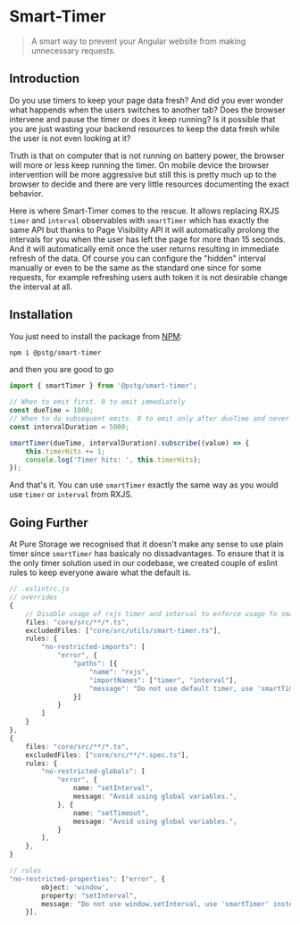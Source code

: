 # Smart-Timer

> A smart way to prevent your Angular website from making unnecessary requests.

## Introduction

Do you use timers to keep your page data fresh? And did you ever wonder what happends when the users switches to another tab? Does the browser intervene and pause the timer or does it keep running? Is it possible that you are just wasting your backend resources to keep the data fresh while the user is not even looking at it?

Truth is that on computer that is not running on battery power, the browser will more or less keep running the timer. On mobile device the browser intervention will be more aggressive but still this is pretty much up to the browser to decide and there are very little resources documenting the exact behavior.

Here is where Smart-Timer comes to the rescue. It allows replacing RXJS `timer` and `interval` observables with `smartTimer` which has exactly the same API but thanks to Page Visibility API it will automatically prolong the intervals for you when the user has left the page for more than 15 seconds. And it will automatically emit once the user returns resulting in immediate refresh of the data. Of course you can configure the "hidden" interval manually or even to be the same as the standard one since for some requests, for example refreshing users auth token it is not desirable change the interval at all.

## Installation

You just need to install the package from [NPM](https://www.npmjs.com/package/@pstg/smart-timer):

```bash
npm i @pstg/smart-timer
```

and then you are good to go

```typescript
import { smartTimer } from '@pstg/smart-timer';

// When to emit first. 0 to emit immediately
const dueTime = 1000;
// When to do subsequent emits. 0 to emit only after dueTime and never again
const intervalDuration = 5000;

smartTimer(dueTime, intervalDuration).subscribe((value) => {
    this.timerHits += 1;
    console.log('Timer hits: ', this.timerHits);
});
```

And that's it. You can use `smartTimer` exactly the same way as you would use `timer` or `interval` from RXJS.

## Going Further

At Pure Storage we recognised that it doesn't make any sense to use plain timer since `smartTimer` has basicaly no dissadvantages. To ensure that it is the only timer solution used in our codebase, we created couple of eslint rules to keep everyone aware what the default is.

```typescript
// .eslintrc.js
// overrides
{
    // Disable usage of rxjs timer and interval to enforce usage fo smartTimer
    files: "core/src/**/*.ts",
    excludedFiles: ["core/src/utils/smart-timer.ts"],
    rules: {
        "no-restricted-imports": [
            "error", {
                "paths": [{
                    "name": "rxjs",
                    "importNames": ["timer", "interval"],
                    "message": "Do not use default timer, use 'smartTimer' instead"
                }]
            }
        ]
    }
}, 
{
    files: "core/src/**/*.ts",
    excludedFiles: ["core/src/**/*.spec.ts"],
    rules: {
        "no-restricted-globals": [
            "error", {
                name: "setInterval",
                message: "Avoid using global variables.",
            }, {
                name: "setTimeout",
                message: "Avoid using global variables.",
            }
        ],
    },
}

// rules
"no-restricted-properties": ["error", {
        object: 'window',
        property: "setInterval",
        message: "Do not use window.setInterval, use 'smartTimer' instead",
    }],
```
